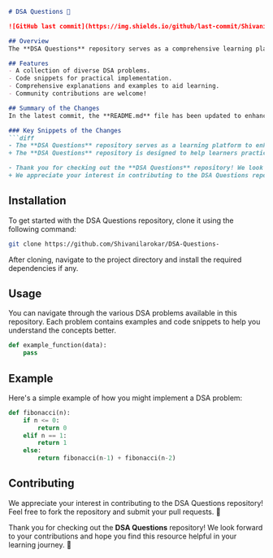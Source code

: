 ```markdown
# DSA Questions 🤖

![GitHub last commit](https://img.shields.io/github/last-commit/Shivanilarokar/DSA-Questions-) ![License](https://img.shields.io/badge/license-MIT-blue.svg)

## Overview
The **DSA Questions** repository serves as a comprehensive learning platform designed to enhance your algorithmic skills and improve your understanding of Data Structures and Algorithms (DSA). This repository provides a wide range of DSA problems along with examples and code snippets for practical understanding.

## Features
- A collection of diverse DSA problems.
- Code snippets for practical implementation.
- Comprehensive explanations and examples to aid learning.
- Community contributions are welcome! 

## Summary of the Changes
In the latest commit, the **README.md** file has been updated to enhance clarity and encourage contributions. Here are the key changes made:

### Key Snippets of the Changes
```diff
- The **DSA Questions** repository serves as a learning platform to enhance your algorithmic skills and improve your understanding of Data Structures and Algorithms (DSA).
+ The **DSA Questions** repository is designed to help learners practice and master their algorithmic skills while improving their understanding of Data Structures and Algorithms (DSA). This repository serves as a comprehensive learning platform, providing a wide range of DSA problems with examples and code snippets for practical understanding.

- Thank you for checking out the **DSA Questions** repository! We look forward to your contributions and hope you find this resource helpful in your learning journey. 🎉
+ We appreciate your interest in contributing to the DSA Questions repository! Feel free to fork the repository and submit your pull requests. 🎉
```

## Installation
To get started with the DSA Questions repository, clone it using the following command:
```bash
git clone https://github.com/Shivanilarokar/DSA-Questions-
```
After cloning, navigate to the project directory and install the required dependencies if any.

## Usage
You can navigate through the various DSA problems available in this repository. Each problem contains examples and code snippets to help you understand the concepts better.

```python
def example_function(data):
    pass
```

## Example
Here's a simple example of how you might implement a DSA problem:
```python
def fibonacci(n):
    if n <= 0:
        return 0
    elif n == 1:
        return 1
    else:
        return fibonacci(n-1) + fibonacci(n-2)
```

## Contributing
We appreciate your interest in contributing to the DSA Questions repository! Feel free to fork the repository and submit your pull requests. 🎉

Thank you for checking out the **DSA Questions** repository! We look forward to your contributions and hope you find this resource helpful in your learning journey. 🌟
```